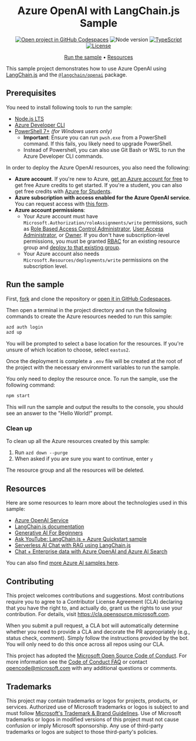 <!-- prettier-ignore -->
<div align="center">

# Azure OpenAI with LangChain.js Sample

[![Open project in GitHub Codespaces](https://img.shields.io/badge/Codespaces-Open-blue?style=flat-square&logo=github)](https://codespaces.new/Azure-Samples/openai-langchainjs?hide_repo_select=true&ref=main&quickstart=true)
![Node version](https://img.shields.io/badge/Node.js->=20-3c873a?style=flat-square)
[![TypeScript](https://img.shields.io/badge/TypeScript-blue?style=flat-square&logo=typescript&logoColor=white)](https://www.typescriptlang.org)
[![License](https://img.shields.io/badge/License-MIT-yellow?style=flat-square)](LICENSE)

[Run the sample](#run-the-sample) • [Resources](#resources)

</div>

This sample project demonstrates how to use Azure OpenAI using [LangChain.js](https://js.langchain.com/) and the [`@langchain/openai`](https://www.npmjs.com/package/@langchain/openai) package.

## Prerequisites

You need to install following tools to run the sample:

- [Node.js LTS](https://nodejs.org/download/)
- [Azure Developer CLI](https://aka.ms/azure-dev/install)
- [PowerShell 7+](https://github.com/powershell/powershell) _(for Windows users only)_
  - **Important**: Ensure you can run `pwsh.exe` from a PowerShell command. If this fails, you likely need to upgrade PowerShell.
  - Instead of Powershell, you can also use Git Bash or WSL to run the Azure Developer CLI commands.

In order to deploy the Azure OpenAI resources, you also need the following:

- **Azure account**. If you're new to Azure, [get an Azure account for free](https://azure.microsoft.com/free) to get free Azure credits to get started. If you're a student, you can also get free credits with [Azure for Students](https://aka.ms/azureforstudents).
- **Azure subscription with access enabled for the Azure OpenAI service**. You can request access with [this form](https://aka.ms/oaiapply).
- **Azure account permissions**:
  - Your Azure account must have `Microsoft.Authorization/roleAssignments/write` permissions, such as [Role Based Access Control Administrator](https://learn.microsoft.com/azure/role-based-access-control/built-in-roles#role-based-access-control-administrator-preview), [User Access Administrator](https://learn.microsoft.com/azure/role-based-access-control/built-in-roles#user-access-administrator), or [Owner](https://learn.microsoft.com/azure/role-based-access-control/built-in-roles#owner). If you don't have subscription-level permissions, you must be granted [RBAC](https://learn.microsoft.com/azure/role-based-access-control/built-in-roles#role-based-access-control-administrator-preview) for an existing resource group and [deploy to that existing group](docs/deploy_existing.md#resource-group).
  - Your Azure account also needs `Microsoft.Resources/deployments/write` permissions on the subscription level.

## Run the sample

First, [fork](https://github.com/Azure-Samples/open-langchainjs/fork) and clone the repository or [open it in GitHub Codespaces](https://codespaces.new/Azure-Samples/openai-langchainjs?hide_repo_select=true&ref=main&quickstart=true).

Then open a terminal in the project directory and run the following commands to create the Azure resources needed to run this sample:

```bash
azd auth login
azd up
```

You will be prompted to select a base location for the resources. If you're unsure of which location to choose, select `eastus2`.

Once the deployment is complete a `.env` file will be created at the root of the project with the necessary environment variables to run the sample.

You only need to deploy the resource once.
To run the sample, use the following command:

```bash
npm start
```

This will run the sample and output the results to the console, you should see an answer to the "Hello World!" prompt.

### Clean up

To clean up all the Azure resources created by this sample:

1. Run `azd down --purge`
2. When asked if you are sure you want to continue, enter `y`

The resource group and all the resources will be deleted.

## Resources

Here are some resources to learn more about the technologies used in this sample:

- [Azure OpenAI Service](https://learn.microsoft.com/azure/ai-services/openai/overview)
- [LangChain.js documentation](https://js.langchain.com)
- [Generative AI For Beginners](https://github.com/microsoft/generative-ai-for-beginners)
- [Ask YouTube: LangChain.js + Azure Quickstart sample](https://github.com/Azure-Samples/langchainjs-quickstart-demo)
- [Serverless AI Chat with RAG using LangChain.js](https://github.com/Azure-Samples/serverless-chat-langchainjs/)
- [Chat + Enterprise data with Azure OpenAI and Azure AI Search](https://github.com/Azure-Samples/azure-search-openai-javascript)

You can also find [more Azure AI samples here](https://github.com/Azure-Samples/azureai-samples).

## Contributing

This project welcomes contributions and suggestions. Most contributions require you to agree to a
Contributor License Agreement (CLA) declaring that you have the right to, and actually do, grant us
the rights to use your contribution. For details, visit https://cla.opensource.microsoft.com.

When you submit a pull request, a CLA bot will automatically determine whether you need to provide
a CLA and decorate the PR appropriately (e.g., status check, comment). Simply follow the instructions
provided by the bot. You will only need to do this once across all repos using our CLA.

This project has adopted the [Microsoft Open Source Code of Conduct](https://opensource.microsoft.com/codeofconduct/).
For more information see the [Code of Conduct FAQ](https://opensource.microsoft.com/codeofconduct/faq/) or
contact [opencode@microsoft.com](mailto:opencode@microsoft.com) with any additional questions or comments.

## Trademarks

This project may contain trademarks or logos for projects, products, or services. Authorized use of Microsoft
trademarks or logos is subject to and must follow
[Microsoft's Trademark & Brand Guidelines](https://www.microsoft.com/en-us/legal/intellectualproperty/trademarks/usage/general).
Use of Microsoft trademarks or logos in modified versions of this project must not cause confusion or imply Microsoft sponsorship.
Any use of third-party trademarks or logos are subject to those third-party's policies.
